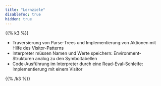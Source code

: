 ```yaml
---
title: "Lernziele"
disableToc: true
hidden: true
---
```


{{% k3 %}}


*   Traversierung von Parse-Trees und Implementierung von Aktionen mit Hilfe des Visitor-Patterns
*   Interpreter müssen Namen und Werte speichern: Environment-Strukturen analog zu den Symboltabellen
*   Code-Ausführung im Interpreter durch eine Read-Eval-Schleife: Implementierung mit einem Visitor

{{% /k3 %}}


